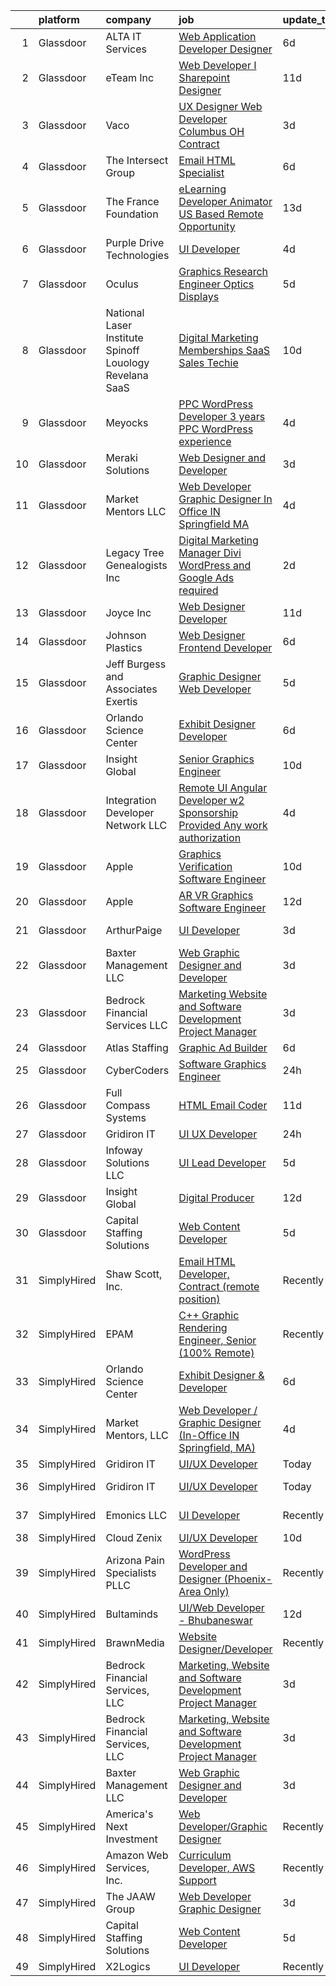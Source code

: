 

|    | platform    | company                                                     | job                                                                                                                                                                                                                                                                                                                                                                                                                                                                                                                                                                                                                                                                                                                                                                                                                                                                                                                                                                                                                                                                                                                                                                                                                                                                                                                                                                                                                                                                                | update_time   | location               |
|---:|:------------|:------------------------------------------------------------|:-----------------------------------------------------------------------------------------------------------------------------------------------------------------------------------------------------------------------------------------------------------------------------------------------------------------------------------------------------------------------------------------------------------------------------------------------------------------------------------------------------------------------------------------------------------------------------------------------------------------------------------------------------------------------------------------------------------------------------------------------------------------------------------------------------------------------------------------------------------------------------------------------------------------------------------------------------------------------------------------------------------------------------------------------------------------------------------------------------------------------------------------------------------------------------------------------------------------------------------------------------------------------------------------------------------------------------------------------------------------------------------------------------------------------------------------------------------------------------------|:--------------|:-----------------------|
|  1 | Glassdoor   | ALTA IT Services                                            | [Web Application Developer   Designer](https://www.glassdoor.com/partner/jobListing.htm?pos=120&ao=1110586&s=58&guid=00000182c984136a8b1a50d10322b9c3&src=GD_JOB_AD&t=SR&vt=w&cs=1_77d068e1&cb=1661238252771&jobListingId=1008074200137&cpc=7F6F94E2229B3AB5&jrtk=3-0-1gb4o84slkui2801-1gb4o84t6i17e800-6c28291b72e36d00--6NYlbfkN0AXtvPDqDev6liskt-h_3vAUEMM26GmMOlWYCAn-kvNiXTWhOpXUsJAjGAig0pzkvYTj5MpeYtT_Tmk-_-5cLLnfKUOLtxlawba1a0ORZ_EkEUPx3Uxx3WchkhaXG76t2wO3Zmy83JQTWS_qBNlzXZuhn5agtDBqi3R42fCLwZZH875b4JIeZ4Iwy1LVyPHh8GcgFajq8WOOmN77G9G_YfwELk9-sr8tjL4zZb6NuR_ICFjMMe1kcfQHrTWmlX8EVIz8IK11xhq0tP3X9OwXJqxZPyWCQn8vcTCrIldxKUtmFQudcmsrJhvRcYFqf1hme7J0CZTB_vmEVjxV9hZMCIcD2dcVPgpoiVxZ7uspvcB969PPFA0Ba3PkHZjNj6mgEPjfQhby27OcnWqQrZKAgq51v8jya9lzleX_qg4ssPjCLigMqapjqzaF2DyaQANon5-7Y9uL1pkQRGc5QHha9PSVDH-ij03uTK_U-VF035JPzCAiIwnB0qIZVoDdI5kQR0AzxsmC4yJoKsaKU5PI6qARsi2g41kaykD8HoIGay5P9v6X8rUqNc6v_wCqeXs1L0xLgzEc1kR256y_9wwErrx4hJNtS_enlCN8Wl-aMd7bWXVn3nHW1ZfBp1AtJDWpIU%3D)                                                                                                                                                                                                                                                                                                                                                                                                                                                                           | 6d            | Washington, DC         |
|  2 | Glassdoor   | eTeam Inc                                                   | [Web Developer I  Sharepoint Designer](https://www.glassdoor.com/partner/jobListing.htm?pos=122&ao=1110586&s=58&guid=00000182c984136a8b1a50d10322b9c3&src=GD_JOB_AD&t=SR&vt=w&ea=1&cs=1_2ef9c6ca&cb=1661238252771&jobListingId=1008066878548&cpc=2CAED5C921A5F994&jrtk=3-0-1gb4o84slkui2801-1gb4o84t6i17e800-850d932022c0bcc9--6NYlbfkN0Dtmpfj98iB4C0jJJOWen3Era3IQfJzNZ4PFwBIKpo80E20bU78zJ3qEgsYTK5DSPzuclvV91SisNWEKTRqgjREJl8qL5FgOUjzi02qgR1gqdgVoYCVdoiSQWs_6sV0PbQu6hjJGDTziVQRi1HM42vBckjptE7aIC_lp1RQcBvCaDRqAl_A3ENu8PewGKQpueXriNRJceVKK79_VbSv4u4Wt1TUmoS7EDCd4sAUepXqkJLG8JmZvH7AztSIVRjaJxxDY14zaEDJ6WVi3jO4FOaz3K3QMy2Nfgm-J-7QIhhnaxMxbZRmwP_L8USbsEUXen4lUD-yNk8gnVXok2J7aisqRiWRhjBLIF_3fK7pWrEfEW4sVtLn7hiar6e82rOXlQsLYn90V0sT8y26T7DgErqtovf8Nj4ojFKWt0q2t5Hx3MxmbeOboV7FfGOePHJB_RbMdUYcsNrS65YHz5iuRg5qQR94sJZjEtblxoSj-ASw0R9fZOa5DP0On_E8vDDuNJELOHlwLukN7lytX-RM5hhO)                                                                                                                                                                                                                                                                                                                                                                                                                                                                                                                                                                                    | 11d           | Hartford, CT           |
|  3 | Glassdoor   | Vaco                                                        | [UX Designer  Web Developer    Columbus  OH   Contract](https://www.glassdoor.com/partner/jobListing.htm?pos=125&ao=1110586&s=58&guid=00000182c984136a8b1a50d10322b9c3&src=GD_JOB_AD&t=SR&vt=w&ea=1&cs=1_db2db9db&cb=1661238252772&jobListingId=1008081445097&cpc=FA84DF7EA1EC2398&jrtk=3-0-1gb4o84slkui2801-1gb4o84t6i17e800-49a826265b10ae96--6NYlbfkN0D_sybMACCpf9B-677oK5j6rPldVB6BlrVvFjO_o-GJZbzuF-qh4PxErFUqfUsv_6u-7anCP2QzwgZ2b5Nxma_Cmyz3dwaQ5mAwI2p9kjSwVP2lokha-mPe8DNosJknwz-6_MCKUySezjGZobf7miY0KuzK872jTNLCHoWH1v03sbwoFj0Vvp289MRhEdvO7Ijwnxbfh4zxMa__y7AG9ofuLMskbLGDeaEmBoxvvtIzl65Itx6BtfTh9Ocd0fa4GOwI5DUb3rKm4J6MzOqYgvCgc5RkoF3dFhBGJU_z6qVACpkvlMYV5NtYGZe6w6ijferwAt1lIjnmpkt2tlgcL71K865O8RFqd6VfIQBflFDhz0BijlGAtvG6JOLy_rZz9fDZg6PcHg4mT6VCAQduRbM0r_DEUmGAsAt0CdrRRHhKilBy8ERZx5piRJV01JTezriHLPP73bNYxAcRqWsa_16Q-CO4ziUJJdcxUWBRyXfCFbaI7iOFW964yhaqN7vYDsCCv_WEpJ7F9dgA0wod9FiGvlGgi_aWmPIFY8-Dbg-sgbD21J6nr-b4)                                                                                                                                                                                                                                                                                                                                                                                                                                                                                                                                   | 3d            | Columbus, OH           |
|  4 | Glassdoor   | The Intersect Group                                         | [Email HTML Specialist](https://www.glassdoor.com/partner/jobListing.htm?pos=117&ao=1110586&s=58&guid=00000182c984136a8b1a50d10322b9c3&src=GD_JOB_AD&t=SR&vt=w&ea=1&cs=1_db9f5aab&cb=1661238252771&jobListingId=1008074370447&cpc=5EFBB0462F9C6B7A&jrtk=3-0-1gb4o84slkui2801-1gb4o84t6i17e800-22c56744a00dd6d9--6NYlbfkN0D3PcU9heefYh9TtgByvMoljOix8d9QGO4-sOduKDD9bT1jZI9CfBWrR-yhgruQBi7BODCzZdeBCVxltjTcoLfa9fjLk7NMFbxIrl9F5qP5psuaO9TR_rl8p70B1b0bwKQhJG9MZh2IuOyJto0tZsNoJrw3F83L99OynJJIDCLJuZYXtySHDGkwyagBHaLJOEPx3Kc21DJMBvMXH-GTEaF62aG_POzLvBDsrSCITwUO-zbBugcfqndnuIyQs3yV5JbHoOBiSCOUWqA3FsEuPVDeW50jqt-qc9T0-uGVIa2pc6JWtofwcn_vS0LMk0LZx1eQppojHLkCdnvfdhvWU8I_Pd7pzBcAf30cLG6cNIWG9jvyf5Ixp2dcF0La6WGXsWpCKaoqRG9tuau6tQ8QOpCzBIKwguD9BtYE2P_mjk9pb9CRRTTJ5v1lmqGu8na4Dlon0JRuRJ9lkh0LYxt69qr8ZTWhUp9ullzjDmupMIV8XQWK3yStQKgTsUjtSGREQiHh-H5R3f5-Lw%3D%3D)                                                                                                                                                                                                                                                                                                                                                                                                                                                                                                                                                                                                       | 6d            | Plano, TX              |
|  5 | Glassdoor   | The France Foundation                                       | [eLearning Developer  Animator  US Based Remote Opportunity ](https://www.glassdoor.com/partner/jobListing.htm?pos=124&ao=1110586&s=58&guid=00000182c984136a8b1a50d10322b9c3&src=GD_JOB_AD&t=SR&vt=w&cs=1_12c29dc8&cb=1661238252771&jobListingId=1008062645457&cpc=0FE1F5EA2BC84A01&jrtk=3-0-1gb4o84slkui2801-1gb4o84t6i17e800-5887e3616b4b6862--6NYlbfkN0D0ff9e8Lfwlpl5zGbQmpn59AL71QmFd7VKOAnfyjZzp5sdngV8WPgYe0dov1m7Y2n8pOoBRAJrOcRnWPtQR_ti1DqJN4xyBYi2DAKHCVDSBjDiLX9dpw3WLZc4Sr9yBo5NEXK2bRwoc_PngN01uTLSSRxKGqUFNRPS0ikkcOqElyhpfXFxCcmm4TEcspSkpuzwF8al0Fy-_jv1zMkSGoPTBRur8pKbAYmEx9YTDaGHluDL7Jzqm8oDelL3tSx1lcQj-QEbHEMfqh3bkvPOG0HhU0BxHfG2bqBDtWQxEScLgzot6le868L9k-0e3sJ0EcwPO_b5s66oeQclIjGJWhfpIRbR6-y9L0LgSKQPUcgTEVj_xk3AInt6tcE0fmmLMS0FGbt9wnSfzd5zgw5NIRSU1KuirBHw8UV6yXZhpoL201RlZrHMADUm_hA-H3FXV1sGLbpmRbIpKmY7AVaKodhdFjgW3CBSHco%3D)                                                                                                                                                                                                                                                                                                                                                                                                                                                                                                                                                                                                                    | 13d           | Old Lyme, CT           |
|  6 | Glassdoor   | Purple Drive Technologies                                   | [UI Developer](https://www.glassdoor.com/partner/jobListing.htm?pos=128&ao=1136043&s=58&guid=00000182c984136a8b1a50d10322b9c3&src=GD_JOB_AD&t=SR&vt=w&ea=1&cs=1_70ca78c3&cb=1661238252772&jobListingId=1008078525467&jrtk=3-0-1gb4o84slkui2801-1gb4o84t6i17e800-32b0d37c21cbbe82-)                                                                                                                                                                                                                                                                                                                                                                                                                                                                                                                                                                                                                                                                                                                                                                                                                                                                                                                                                                                                                                                                                                                                                                                                 | 4d            | Texas City, TX         |
|  7 | Glassdoor   | Oculus                                                      | [Graphics Research Engineer   Optics   Displays](https://www.glassdoor.com/partner/jobListing.htm?pos=115&ao=1110586&s=58&guid=00000182c984136a8b1a50d10322b9c3&src=GD_JOB_AD&t=SR&vt=w&cs=1_905ed0d1&cb=1661238252770&jobListingId=1008077457927&cpc=44CD5376B8534B8F&jrtk=3-0-1gb4o84slkui2801-1gb4o84t6i17e800-ef44fb719727a8bc--6NYlbfkN0DYl4UJW4r1Vl7FEn6T9F-rD9lpC-0oMJVSiWjK_MGUd8e8cHXcpv6KPyjLHZEfqkXGgj9g3yMP8WBskLw8Z33akGOFyRhnVvFUcab6l4hdzH_rbNwh_JgEQd7Civ74f2U5AHnFCbn-WchGtEeP2VCWodfz_h3UWLVa38femHmi7XXVvL8zU76LUIBe236O9d6Q61IIbkKHA2jK7zbUB6M3iZCBM4cEf7U5Oq0sPspCH8NwFaRMmj2UA71pzigcw1LH0R_5oESWFMktqjcKP9mFMkmTPy74QOWAh5X5ZZKJAHZpXgboLmjyNz0ZmItTBaD1upas7b3NJFymZZJKVpCHoKq4EItjiXBSWHM74Us1KhFpoS-twGdLs3VC_PVLyY_nZL6g_zmX2YCk7EHCugFfUGPXVhL53QJ_GTGnYg9GmFaeOxCpvvkZnJv0w3Pu3NFacwUBG6cxyJZ2XHOIkkWFsSL-aI_xdLqXsXzibPUiMhZhrEiwjw-gQirnv5MVoPmYNB_qNtpEp-DM2tkyvP13eTB64qzHe5V78bg_pyMo0QTsrONVmvvBEO30anwda9TZAGCCOSgVaCCeg6oXTkxUP1rLsR172a5IohSLS1kwN0EXhsJRoyZbBRYput8k5LfYPHf4seoq7K9amv6Zu8zPP2IIGdDNp2w5Ck6OV3AkDYGqRt9jtavePzUd72bzr20hljs-9JeQ4UgWLNAfgTOCfseOouISiHaVImAWcv04Wq5IrCaxatZRyylVtr14biH9pjfFGAJuoSwp0Y5YesTbOkVdYhXEDWJDaioXJaku4xO5ADU8xz73-8qZ0q0GQtnsrYfXg8At0F9SLbcMxXxfaFmpWuGH0ZKHePBYRIU8s_BIfvP1nydU4CobYTAo70tQQoYSSA8KfKhHzjR0vsy0AO-XcZ47ss-HrZbQX0RcJUi7EL1YXWEaqa5REoYLjGZyXMjBhMV06d5L6XnWgeF5-Hkkm6kiJrz0Zl4zqzWVELEt1KAzSaNR-7ZEROIg_PgT8MSM8cQmrEqYw1R0dZhPnDouFtQehwR0Hqr40NnzUTRWJaW_A73HZ10At5l-6rQ%3D) | 5d            | Burlingame, CA         |
|  8 | Glassdoor   | National Laser Institute Spinoff   Louology   Revelana SaaS | [Digital Marketing  Memberships   SaaS Sales Techie](https://www.glassdoor.com/partner/jobListing.htm?pos=102&ao=1110586&s=58&guid=00000182c984136a8b1a50d10322b9c3&src=GD_JOB_AD&t=SR&vt=w&ea=1&cs=1_34b48245&cb=1661238252768&jobListingId=1008068911018&cpc=F8C81BAEBBCECB62&jrtk=3-0-1gb4o84slkui2801-1gb4o84t6i17e800-ce89aa23009b1c36--6NYlbfkN0BxkLIcfe0oqaYINownie861a0BJtkzmJW-WyGv8J0JYNFW8oQHz1wbvj_f-6pZXKFs39C5HYDJAun2xiK8kT14n2FBdJ2_IV5P7fLAVoIpAPoU7I-jaGAdCUI_DNCk7fRWhvHWG5Rr1ymXTyzBAMRa3T80TC7-yeYBvTn7Hm3WLXCBuMW6Li9aNXTNYESyh3WcojXcMw1yK8X9c6R6M54yjMRLEd3YywLNScc5T-UCJ72M6gDMgHulucDxVwF2-V-6S7YVwAaS1lSWm-4W-zOvv-CtiEhQJI58OQIuDK55HzBBv2qqvvdEVau40GGUDAoQFWzyzQSHK1B77HvpKrCxJLNJp02pnkC0UGEenxM34ViDSwKo9EMScNUJwXAoD6Wkxsm7GEv9femxjdkwYYFCR6FHvCMXbonzyYSkJlFOlJ_RtWxUjVkHfYft_aDBOEch_WY6ye27xmx3cqPmm8hDied1yivHetf7StqWKvMv6DoZFPQ6JuoaXz_BlLeClhlB_eTPz8WMNiIU5sfppkbk7gOWlOdEHUuCi4p4ByI1WEq2A63paPK-)                                                                                                                                                                                                                                                                                                                                                                                                                                                                                                                                      | 10d           | Scottsdale, AZ         |
|  9 | Glassdoor   | Meyocks                                                     | [PPC WordPress Developer   3  years PPC   WordPress experience](https://www.glassdoor.com/partner/jobListing.htm?pos=103&ao=1110586&s=58&guid=00000182c984136a8b1a50d10322b9c3&src=GD_JOB_AD&t=SR&vt=w&ea=1&cs=1_c80653da&cb=1661238252769&jobListingId=1008079757167&cpc=0215C0D262B7DA96&jrtk=3-0-1gb4o84slkui2801-1gb4o84t6i17e800-d55211a0a42f0edf--6NYlbfkN0DukAwDndutArnS8OT3znlJ-TW2KpK_7rZjO0LfXc6UVE5AelGnR9zi1FaVyKVSX7fW8iH7ZjBYylKtq2aRV0H4uUyYnvuAr2WaxvQ_YIsNaGQZ_Sc5PvQb_k3If6tOc1qL-6qorCWnoenGz4MDUdi0A6Zz92HRj2fzY8hoDQuSL8Y4aSyXX_DsP61_5rEK6r1Pe7nuQInFd29dMOqWfMcIE4OrOwHHebDo63WYT7eAPDwt3SS83vscgjJiaqiNHzFtMzQl8cYYofcxmw7leRWy1elQkPWDpSsHLvqJvcWckxDr1dyf0--EJ0mmR8imxfjOEbh2Px3kP9K8Rl91cMANSsbXLW7Efh18fhU2nBctZg778UynGF0nLhdtd3lZQPgtmmNFE5cYmZ639GFLLNqph_wrltJ4UvZroGnKNI4hDtPi0MMbRJVtDg9z09VLWc2xk2xAv6xys_SG2icwoHnvZQwcqEFcVt1Pa-fFpZRmMCLB3DR_2SQ8m7iqI_ZbYFnyHTsBfhCaTUj-zY7fymX3zI6wh9RUUbdJ_1W2lgp_xP2Hs9CAY4xm)                                                                                                                                                                                                                                                                                                                                                                                                                                                                                                                           | 4d            | West Des Moines, IA    |
| 10 | Glassdoor   | Meraki Solutions                                            | [Web Designer and Developer](https://www.glassdoor.com/partner/jobListing.htm?pos=112&ao=1110586&s=58&guid=00000182c984136a8b1a50d10322b9c3&src=GD_JOB_AD&t=SR&vt=w&ea=1&cs=1_fd61e21a&cb=1661238252770&jobListingId=1008081345836&cpc=F41FEAB56D215062&jrtk=3-0-1gb4o84slkui2801-1gb4o84t6i17e800-20fcbee1eb88c48d--6NYlbfkN0BWi3eEu-Q0UpxkIUpdrJzmOxHi_XGcoZO2CjQXftiTGI9fTokWfZjTPkpzgBplrcMHEj60FUOAAjJF_SEv7CdTX2l153xa5mQfM55bnHf2pCufnXbA_nbXhgULVW4M0NFEb8U0XItsl9xVUnBCmHEpoi_IUS2Qom6lIOV5pTXvIXF_NF9MsHTArhePxnKDA4qwflJEVcD2I_Q-0D9jqKWHEixi6V1r41OJa7rCUd-4XBUvMJgoeWd9GGpLrOaKe-UygPiTd-uhJ8A7fMWt_M2G4LM_SLhS09M9Nj0TZpaDHk4gf0OipqjbTdDCT0RCu_rF_WONbeiOXmXKWA7Z9RvrN5RB5CCFdZFqdrebe1bv4E0y280m0T2xh6EmCbWndVU6f07Zc7CgUaZ37enTiG9_DVSSKRpuMKx9dx-J0tyAr9TeH5UuK-471Kf1d8uR4sbeiTMEU-UAfHUjU0GgN3j4rIJxPefa7c8t8nyG82kSpF6Y7umWshKd6hjszNGLOEPZqAHY6VRnvzXGnRVgPJnYlc_xBH3e310%3D)                                                                                                                                                                                                                                                                                                                                                                                                                                                                                                                                                                                | 3d            | Remote                 |
| 11 | Glassdoor   | Market Mentors  LLC                                         | [Web Developer   Graphic Designer  In Office IN Springfield  MA ](https://www.glassdoor.com/partner/jobListing.htm?pos=101&ao=1110586&s=58&guid=00000182c984136a8b1a50d10322b9c3&src=GD_JOB_AD&t=SR&vt=w&ea=1&cs=1_5f3b6f9d&cb=1661238252768&jobListingId=1008078799450&cpc=3CF1491716C740F4&jrtk=3-0-1gb4o84slkui2801-1gb4o84t6i17e800-d4ecf45bb5ddde8b--6NYlbfkN0DrgQq5ECBajiuqohNCSf6c7_2Cek-sBUhiO2bmmkiCIRqTyLZK6QXQ1uHwMmUKjUK87ZodXnzLkf5KCDfpFPcEmSRrKfee4TvOCzUsJ8ckRBxfhXQJvr6PIo_dx3c-Mk_13mSeFCYye08Ysi8NpIPKzGkraKw-aSeaGJZFnwKPqxQBbBm4aMTNLPLIVc_-X07h61xtozXBE4XwegnazU1KetOU-cNBZ3kCfnSo6TR8ilxVerzgQd5g19SIVmqHAnfbaHgLdMP0hbnfLg6uj8ipaXUdo4vZJ44k5GsAVD92YjgguODn13AQR--YMO3dQmyymXpeWFjswR8kHKgD1vBn6NXGolm6IfJr0yUnEwnWwe6wzsdPsMUxFUDZl1lljR97CDHQZk3X05xkwvjxvLKU3M4LVAwygv207ei_mZQIYFfwIyLQxLJwfe81NfgFOZtsfC4HTSOFK7XKe0rYssebH3i0FxiifANTOb3fnhnUF05_ulZxHCo62-IDPwaKsQyKbfNFrGLxj6Y_y7k2SAJVZoIBlPUBJFpwglNGGHCPCxV_S31bJqSz)                                                                                                                                                                                                                                                                                                                                                                                                                                                                                                                         | 4d            | Hartford, CT           |
| 12 | Glassdoor   | Legacy Tree Genealogists  Inc                               | [Digital Marketing Manager   Divi WordPress and Google Ads required](https://www.glassdoor.com/partner/jobListing.htm?pos=110&ao=1110586&s=58&guid=00000182c984136a8b1a50d10322b9c3&src=GD_JOB_AD&t=SR&vt=w&ea=1&cs=1_128e737b&cb=1661238252769&jobListingId=1008082719218&cpc=A938E184CF850189&jrtk=3-0-1gb4o84slkui2801-1gb4o84t6i17e800-e5b08208f3bdc03d--6NYlbfkN0AM1RiQCpHjnQzdZ2iBoNcr3A2AalWWjG2KYp7WA6sUulY20wV5in1a0nH2PR_Xr9H8480qXl1JS7h8loRWx2z0parlMyYGOiuuLqwowcVgISUhjGNWnSBVDcLdlqb-jg3o14D947Gz5QsKA-X4o4HUh2tavU8MCptlSoP1IapjVjcvr15X_0hfhuedLX9f2Rhu4uAgufOCoc9J-0cxBzgEhz7nD-1CeSGexVO0Qc44RqNVrvJK1tVh9PcARHtGew7Qc-0-kLC-BNgZIl7EtiDnPn2b6pKyyVx4lAresPb8nInMFPnlB4MfZOqTJkXaxxFm0W0ZG9OdRCn1k6xtngRRoqhtq4IpBz_Lz9PJss6b_9qkouNMNqEZq4jtqqSZfrMRW6ibCIws64xm7lRt8GLSaSlgLyLcdA3lFTotdCgCpB0x4DA25LI0pd74amaq8aHF1I3m72Pa-FDXUmGntlW85wdE3pPuPBnG2KYwxDomRoeS0FKGAWgVzY3X4WBmCBZr5czFGYWOb3s2XCFdDGF3pCOJVeWoTgVpNYMm4rkmkCadPQwaTa4ALnoUxG4JKDQ%3D)                                                                                                                                                                                                                                                                                                                                                                                                                                                                                                        | 2d            | Salt Lake City, UT     |
| 13 | Glassdoor   | Joyce  Inc                                                  | [Web Designer Developer](https://www.glassdoor.com/partner/jobListing.htm?pos=107&ao=1110586&s=58&guid=00000182c984136a8b1a50d10322b9c3&src=GD_JOB_AD&t=SR&vt=w&ea=1&cs=1_03adff88&cb=1661238252769&jobListingId=1008067001313&cpc=07D58528F3898F33&jrtk=3-0-1gb4o84slkui2801-1gb4o84t6i17e800-0808452861b2c58f--6NYlbfkN0Bd-kcuCQtFSZaFOpNra10QcN4twG3O5kNaxw30qdscHvBfYwwSa5GmMdPyP8QE6nGOfWwoY_1AmoA8VgAJ6Er8qBxw7QX8yd33JOFdofVfwyOzL81LDE4BaQkTu1pS48yJ3cdwzEyXCcKmOw1qy6_GaqQYCuYHoOC5xSTBzAlRrHI8ZX8tiAZsUoLnJV15DirusAbsEFxWW39yOLjrdP2GiqueAdWMsAvDX7vaZRQEsNOYB5mEj78ds9OkG5Q330hdjuPJXdUjJU1S-MuzdnCFhhU203aIDauh3hz_qXF_yBlurWU_CijGCLaGHoWQ3MdH76SdUT5DQiu3mWbisqlh5zFYsPRvOPHRXUS4gae_KM4j7a8mPg4Bq_gqQKoFoZQY2XCubKhFfAJuOQl-ItUqZEiYZuod56v5IEnSgq4-ULDtkkou411e-EWo979aSK3SOLrSw9LuYAJ9KyQVrx6J49QspQvYjB2vYkfNAvSyz-jT5dvrF0gnkqzBEpQ1n34%3D)                                                                                                                                                                                                                                                                                                                                                                                                                                                                                                                                                                                                                    | 11d           | Pittsburgh, PA         |
| 14 | Glassdoor   | Johnson Plastics                                            | [Web Designer   Frontend Developer](https://www.glassdoor.com/partner/jobListing.htm?pos=113&ao=1110586&s=58&guid=00000182c984136a8b1a50d10322b9c3&src=GD_JOB_AD&t=SR&vt=w&ea=1&cs=1_8291a66a&cb=1661238252770&jobListingId=1008074111327&cpc=4B86475FAF393599&jrtk=3-0-1gb4o84slkui2801-1gb4o84t6i17e800-27e8506908806d6b--6NYlbfkN0BxpP53ILL8GulLJ_NWfVzecCnjI9RptcsvEJd8wgfIdOZfT6IohmguaMkXKhHYgQaQpX5cWvUkKIlwYkiTiK07c3OcbbK9DxcDeLbDIPECFg8lRhSaC_DYecPgnMCv9tl5vzpPJt6OyU7fX6aaZi6nEZiRoAGdDj9F0_jtrisP0C6iLlQSGi-Ecat6HK4Xy3fi1yc-UfYRLFEpLZCK_kkNxHZGjXwGwWBSBUGDclpZrwShRf4XTO0-w7fmXHhLMpX9yJuq2vtY3eLxmQ8C1ISC-GIrAThXIzLZMzVPfaMu0LdhA5mF8f0xbDaJ-wFX335HdWl4YQJWU9Uccayp8LSuja_ga_WgFNM2E09Dm4TOcSVeWtECpd16_xQPm89Pc-PE-PD1eoHtSpPryWHebPl8-qwBec0QFG-_VGvX-Hhxw1o12VsSePk6RUU6Ebji4fywMEdQT-O77LcnotvFm56cMuFu0z6AgW3eknX-NiKRrRuh3iMaHnbXgs10rEtIuCY%3D)                                                                                                                                                                                                                                                                                                                                                                                                                                                                                                                                                                                                         | 6d            | Findlay, OH            |
| 15 | Glassdoor   | Jeff Burgess and Associates Exertis                         | [Graphic Designer   Web Developer](https://www.glassdoor.com/partner/jobListing.htm?pos=106&ao=1110586&s=58&guid=00000182c984136a8b1a50d10322b9c3&src=GD_JOB_AD&t=SR&vt=w&ea=1&cs=1_575ff7d5&cb=1661238252769&jobListingId=1008076372450&cpc=FDA93C03AE7AED37&jrtk=3-0-1gb4o84slkui2801-1gb4o84t6i17e800-a87381051c7c70d8--6NYlbfkN0BBGG9LMNqL16EzDx9S3nKk4b6IwprgSJginr0DZD_oW5yEAmn-tqn__dirEdhobilUXGynBkX8oC05O4qGCNbFpzJlkWEmzWOj6hDMGr8hgeZZtwdzUglKGrgSBvKyoEWlhFZg9sdHmlu0-YUGSwGzMxLwzPQvGfaKm9_uYY2dOVJBHGmnbJkXogK6MyeLNyQMjUlRko62Adrzzj8E-2RuBxNlqM9lNmaUSSyKuxFXfHwbiV-Bcs96k41sKVhSi3mQRnekHcAmpaPfW86rm4b-cJV3jQ5VplhUzqCxMTns1ZMiHqpZ50qiZYrGKlWEP67fsuL-Wpyrcq55xlbeBTy7hoFckXhZ_aJndBgR5b4TwbWpXlsd5hqA7wm1LjGEvQYFu2c_v2n14DC8DAU7ipT-CQcYHJm63r3y4Q21P8L8XduAk2xwBHnxBNgINlFrjoPgK1aKbpmH4JNWYeRipeF_AYbyh-ulHjVFH-xGEoFtdtUTUAThT-uG23sqL7xB4mzksSzhJmPL5g%3D%3D)                                                                                                                                                                                                                                                                                                                                                                                                                                                                                                                                                                                            | 5d            | San Rafael, CA         |
| 16 | Glassdoor   | Orlando Science Center                                      | [Exhibit Designer   Developer](https://www.glassdoor.com/partner/jobListing.htm?pos=104&ao=1110586&s=58&guid=00000182c984136a8b1a50d10322b9c3&src=GD_JOB_AD&t=SR&vt=w&ea=1&cs=1_ed469d18&cb=1661238252769&jobListingId=1008073917846&cpc=151E51E148764572&jrtk=3-0-1gb4o84slkui2801-1gb4o84t6i17e800-19530d0494599900--6NYlbfkN0Dlo60a_d6b-ZbHMAl1R6dg8b70dlJGCHmV1YUp37ql6Hlxf0AnVUQRHMpH0SGJAODkvMvtI4dD_VJ0FBAIEo24wrR-cBIVwY62V4nP7xc-cspw_Gy2QAJq22aWSQK0-k-P8GtrQKWis7qdeFrSuAc2CL0nTVehODDXxeTLKoX6ib_LUZVjOw0QBorjH4VwKi2b7GPKSArXknZKuq6Rj_qoRgf2Y1IE1VcFZm3j7kbNTntPnzl1KUQ7nVfB2Q9oa6fmZ2YplUmFNzG4gFavIm9fQg7e6WKE-v7MlEfxwfJRFWgE8jm5v3J2IBAIiRt3hVazB_0iDWdHSl7vPmSS_OTEgT0FdnFSmgxbXbyh3_6GQb6cPUEXtY4o6ycErj3E9WfCo0idR_WvX1uFZ7smUlmY9qWVHb0EkYo7UMrByjL9_nHrBGA2TPaq_9-6FPHpEMwHWvZp9zijjW9c2n7-aQutzVS_8rT5lzFgoLG3LCMirLqxGaPv7eaETTAYKxD0-Uksae2WZ7nLyQ%3D%3D)                                                                                                                                                                                                                                                                                                                                                                                                                                                                                                                                                                                                | 6d            | Orlando, FL            |
| 17 | Glassdoor   | Insight Global                                              | [Senior Graphics Engineer](https://www.glassdoor.com/partner/jobListing.htm?pos=126&ao=1110586&s=58&guid=00000182c984136a8b1a50d10322b9c3&src=GD_JOB_AD&t=SR&vt=w&ea=1&cs=1_906334e8&cb=1661238252772&jobListingId=1008068592730&cpc=334ABAF5D42DC775&jrtk=3-0-1gb4o84slkui2801-1gb4o84t6i17e800-d046369ecbcaf88c--6NYlbfkN0BKkHZu3wF05EeDimN_p6sYpKCMArvwa95YdH7UpkaBCiPadoOw6FI3BqXIfyyn5OEhMOaseVEEgDR_ESOdv_Q0SKNm6lseK5OpWfNbaUk_Ks_Y-5pP1vRhGB_k6-qJRW0nMIFWDEGHazko5XFGQjJ-gbskjrLBFHRoPJ2AjAseNTuSZMk7OtfvSdKyYJIhImBeUaWL1XzspV3FHNDaYZ_OFtmpGSJWFAk6OXo2qZ59Tv_8EiCkI7YI1PJiw7nZsjQB2kMfy9HUlvkfayK1mpLgq-2875bSM_NM_BbPycB9Ow-kCh0eXMnPta64GqUOUOltC2bUhOD6WtJHZ5IYA3aOOGvoAGVXOiWF2hzxLKaWXy76XoUcHlnKQ_BPzAgfGvZrSUfYvDvDmTCR-HGiK08cJplmaYI_zLnCuDYSd8LO_MZ3P83_TwyOfg_Mf28VVd-aXyECq2iFt3zwvubkkIBX10W68XHagQ1qmxBI3ybo4aRedilc9tf484Yx_Xw2w5vjjWpHazLdfA%3D%3D)                                                                                                                                                                                                                                                                                                                                                                                                                                                                                                                                                                                                    | 10d           | Remote                 |
| 18 | Glassdoor   | Integration Developer Network LLC                           | [Remote UI Angular Developer  w2 Sponsorship Provided Any work authorization](https://www.glassdoor.com/partner/jobListing.htm?pos=129&ao=1136043&s=58&guid=00000182c984136a8b1a50d10322b9c3&src=GD_JOB_AD&t=SR&vt=w&ea=1&cs=1_8bdce432&cb=1661238252772&jobListingId=1008078310563&jrtk=3-0-1gb4o84slkui2801-1gb4o84t6i17e800-7f0ebcad889f8190-)                                                                                                                                                                                                                                                                                                                                                                                                                                                                                                                                                                                                                                                                                                                                                                                                                                                                                                                                                                                                                                                                                                                                  | 4d            | Remote                 |
| 19 | Glassdoor   | Apple                                                       | [Graphics Verification Software Engineer](https://www.glassdoor.com/partner/jobListing.htm?pos=119&ao=1110586&s=58&guid=00000182c984136a8b1a50d10322b9c3&src=GD_JOB_AD&t=SR&vt=w&cs=1_0ad5c02f&cb=1661238252771&jobListingId=1008068026018&cpc=FD1C1DA32C38CFA7&jrtk=3-0-1gb4o84slkui2801-1gb4o84t6i17e800-0cde9808c90a4373--6NYlbfkN0BvKrLyj5gPmtZO9T8euul8TCxuuKNOtzRJOomxnwSEodTz2Bc-sPZlSXfvz6ygy0vQB9CRkjZfnHEa-WkjlKkyKWJ4J0cQmxnxxtT6IVAmzPq0nUJcnI61Hq3dM1lB7Ukn1DhpUK9zdp7O0WoFzKhyfJlVLFGSbYBQxBDgjis4MvhIKPDQXI4Imj7uF7Z2iHAlWEK3XNeHFnWNbVIoEPbwa86gZNpqNUSOjxo75COhCLzUimnjhqZwDJov97fecqX82PEw_MYDHsEK3RP7KmAzCuESLtlmzjyXoJwgI-Q5u6oOQKQjzEc8J5N_JhWCFu2S5JjDsIOYmD75Lc_cycSIVn9Ov4DerNUvLEz3LXcTlkqxxmqzFlVYHn8BLz8j5CmWbLRCvpwptei87y-2lx7HqtLStjKcb8OCf-rJIx1w7AM9EV_NzgGDvyGkRm1y-XmEMtNa1Bl_Ie6KVWiHdsjWkE9S6prp6v_qx_AEvtFonoNbyH8E1nGHjiqVDcwKSlzTQarUIivfL8IsEP0UrZS9aRJg6EWiFJ3IK4YualkOmZDEYpezBPmPHqFwMP5J0vcYVu6ynhfjh4ZUVfFjFTgUJvEMwRHKA8UZXz5wOC0qY1mP79AYoTGUHwrIt0pYgE5P89ItANSi6YzYftAG-zW_AfgD3_qSOK4Cqwo7pQrsLeQqEW7SA9tRAnjb5WWgiHKxMn0nmNJiOn1-ee_KMmZxWNLT3FQtHsRfZ-WoULCyBmAQanWtK8XrdSIYvk8hoAPTUziinQvA4NkC1JER0R32Jbu92YHHSDTA8mjBSTIJB97h1b3We3-Du9vy2AtI1NqIk68RyGmOqcHx2yBVAfU2F5PBz5oTIbEZTYXQ7jm_fWP_iEzaPXaCD0AS387DYgkUtAhf9uZKVhCNTjQ_JusSDKXaTdYbHCWREzkIPagQ-XOsSNycRNbRbQldzMhLOPoQqd-QwlMgbHpgzhNXGlUHtks1Qyn8YMX5FNnx_nH2Yw%3D%3D)                                                                                          | 10d           | Austin, TX             |
| 20 | Glassdoor   | Apple                                                       | [AR VR Graphics Software Engineer](https://www.glassdoor.com/partner/jobListing.htm?pos=114&ao=1110586&s=58&guid=00000182c984136a8b1a50d10322b9c3&src=GD_JOB_AD&t=SR&vt=w&cs=1_59a77ab1&cb=1661238252770&jobListingId=1008066168739&cpc=AC285F3A3ECA6BB0&jrtk=3-0-1gb4o84slkui2801-1gb4o84t6i17e800-a0aedb278d95b3b3--6NYlbfkN0BvKrLyj5gPmtZO9T8euul8TCxuuKNOtzRJOomxnwSEodTz2Bc-sPZlbtkML8D-m4qkK9LgBnBj3KBdVsytPF6dQxEjHcRvPDVb4xrtQrqdetIdW4WXYCsJ9yjtIRHUkZ2qiqA0vmieN7-zC5tD55zewaQOIWpwHG25l9uO8Um0TPX1K8he0SYUIRb3koFQYnnLMvz2cnqe8HVQJBq5TswOrfV-bE08oDjbwXuIijMwyeXCvXL1GSHhuaG9joig1f5S4EM-ESFuRi9DYzxxc9_DWpGNzWUAUNeGUkRdDickv6B4rHL4BR0QRI7SYlRQh3nr49b6N2_PTiN2Qt-c8z-htjFoqH3rZbLwZhNz3KK_td0F9ir4N8ChLxF39s52guYJbbXrSWcSmKQ5uhslsafwxTgSSRh6qGrlKo9lIwR0B9iOeO5yq6S_LW8mzEPunkpdPRx-ScjV7EkIElW9A6ExzDXjdMlZ3TJ83R3Zf7iqt5z4pHJdHg3AGHQ3UfpOu19s4mqEuNXhoRqqgiAPFICdGpztCAJxLkxViJWcvWBNyKCrLDnC38kIEGfXM9UGOZ73_kvGY4B-lc_nsc1zv2jXQkdpFzlBVPae7rrtBwrNWSCuhrb9maOWoebzHIWc7UZxb1D9TzN38_YG2O8TBdAQLHVukfidDDhfVXsal2rhiTKGqvdOCnuNjFhnPdwk-4df03yHoozpcxnlPvDncOtap72UD8QTQNlzxtcX1dLoCi4tl1DhEt4Squypa5EjiARHv21uS5eZhJSza6v2HvKiA-gS9rujHcqWLIEdAqR4CvJKcjt6akkYAOmUCT2SJ6tWhb11ZFcJSAn56CIcKcA_j7u3AKaX03pqHcM_JY-h_xMXFYScZ5aYO8JhFcBOTope2HtZ76mEbGS6VNtMSiBYH6svLBxieSXF-LIbVasNuqKaOdqcu9N4BD2bUg2RbK9JB-QOsBMjFkH8fzQc8RJI)                                                                                                                             | 12d           | Boulder, CO            |
| 21 | Glassdoor   | ArthurPaige                                                 | [UI Developer](https://www.glassdoor.com/partner/jobListing.htm?pos=130&ao=1136043&s=58&guid=00000182c984136a8b1a50d10322b9c3&src=GD_JOB_AD&t=SR&vt=w&cs=1_706c64e0&cb=1661238252772&jobListingId=1008081714942&jrtk=3-0-1gb4o84slkui2801-1gb4o84t6i17e800-4ff1658bb05215b4-)                                                                                                                                                                                                                                                                                                                                                                                                                                                                                                                                                                                                                                                                                                                                                                                                                                                                                                                                                                                                                                                                                                                                                                                                      | 3d            | Fort Meade, MD         |
| 22 | Glassdoor   | Baxter Management LLC                                       | [Web Graphic Designer and Developer](https://www.glassdoor.com/partner/jobListing.htm?pos=105&ao=1110586&s=58&guid=00000182c984136a8b1a50d10322b9c3&src=GD_JOB_AD&t=SR&vt=w&ea=1&cs=1_5b8d644a&cb=1661238252769&jobListingId=1008081304458&cpc=5E31031E1AFF45A7&jrtk=3-0-1gb4o84slkui2801-1gb4o84t6i17e800-d87ffb8facdcd3fb--6NYlbfkN0AEPUwOezrB67J58irlIC6kh9bOcG3IwVTpbUphOygsMmO9dJGqAwHHCfV7eXQGkUUA4W0R5T2sPgR8i9BgOe847B1fReFN7whdxr7dxhrF1kFs-kdfJ3uG-CxxxoVtRiFyLm-ajvsvxBs_JycBHFHGM3VLXX8dmFPFGgEw8Nvn_5ftwoavHYjKA1VUeNGIcUiLnYBtpC3YH3JFFBj4PhPPMLX78ZVTEsk-4F3G76rbwtWf8p_6hzCO_45kdBi_Dayxms01NB_fdYqSQQsLCnTH1BroOCZYcv-zHvADm58aC5XpuvvKBIdgRkFzi2M_xXHr8AUTVNYo9PJcmTnRx5YpkaeKMH3kr9zqbxl1W0PUaxvkYeu1wW47CRmu6CySV1uY1QeICTe5LZu_rSJvdK9sYr5i9GYJxFS93_e3GTqeiDzPE-2BZaLKMZ0ZeuRVXIlyobiRRnDDrzM2DJPu44Gg1Y3VfoYLh2_RRgyDpApFaBRZxIKdqKXU-T9qroXdwm0%3D)                                                                                                                                                                                                                                                                                                                                                                                                                                                                                                                                                                                                        | 3d            | Columbia, TN           |
| 23 | Glassdoor   | Bedrock Financial Services  LLC                             | [Marketing  Website and Software Development Project Manager](https://www.glassdoor.com/partner/jobListing.htm?pos=111&ao=1110586&s=58&guid=00000182c984136a8b1a50d10322b9c3&src=GD_JOB_AD&t=SR&vt=w&ea=1&cs=1_06bb4d4d&cb=1661238252770&jobListingId=1008081450936&cpc=9BAD89CD83072753&jrtk=3-0-1gb4o84slkui2801-1gb4o84t6i17e800-147b38ae2316a565--6NYlbfkN0DQhhFPqU4rUq9Wpc5KKnqLbXEAJaeUQTnyyuJ9IUK7qOJOhNxY2YnZJmMjLXoqpwosSIDLK3B6Y0AHJATXXppdox7FwG1LzOFbL1h0ar3ZOygTV0Dxq8T7h35HjWNo2xOi9x8h3hkZIctW-gSFuP8I9limrsPe7y_ZMzTbZ991tlPbl7fnTqgZKEzALXD_2rKlHjLJhes-wMa71sfokfVVRS1YeEq8BR9fMtN4BuN71aSaeX0PSp64QseQMK8SsGaAI2ot2mtfwcFAaPjjilQ5Ey3NAN3ArsOx64rem1wHD_A_9F1yJnOJqjHybd-ZPDVRvSFEUc2zWDWwlhbng9F6EhqM1dthHgBWiKnwQorQ8A6F471TyXHoROyxs_e1-xvUZ9vHUtih7PwIt0yhdHfGT6ZcdJUCey92dBc2sJPJPfL4PIdXX6tUcazyeQPT4BaNPC8H4CVuCA3jYRwQ_cfl8He8eac2mwTiQij53ZIzAJ1sqii1aNLWx_ZXY2NwjT-W97ZWU4IwxQ%3D%3D)                                                                                                                                                                                                                                                                                                                                                                                                                                                                                                                                                                 | 3d            | Scottsdale, AZ         |
| 24 | Glassdoor   | Atlas Staffing                                              | [Graphic Ad Builder](https://www.glassdoor.com/partner/jobListing.htm?pos=108&ao=1110586&s=58&guid=00000182c984136a8b1a50d10322b9c3&src=GD_JOB_AD&t=SR&vt=w&ea=1&cs=1_c1b0ff4c&cb=1661238252769&jobListingId=1008073832848&cpc=A1F772DE77098288&jrtk=3-0-1gb4o84slkui2801-1gb4o84t6i17e800-ac81c60ba4077ca7--6NYlbfkN0CeLFAsULLhH0_ina76aVyMvKfUXDe-XGjHzwH1tIT6X9vXuPQV95L5oS-GN_E2U7bhlQyQgHDKxHSXlI0DMmQACEozSkPmyoXHED142Wb2K6wBp8SUO-Nx5B7go8ANaIshhEHzelKV3huOmV_BtscvJbhY7l-9gO5ZATr4fnRWlAzVozWU3fxRN6Rzvhq_jI28mo4bfe9yIcXdKxYZ6RRji14ekPK5ARqoTKuIy-N9Xu9f086riJiQYwg_qNzfxIPsfY_LB5eHgyXLYfcXmPZQeT1ZNGCBCbujeRs84XJoC5sODtI8dpeKZpFi8tGKJMAb76ZXjGy7wBcFVP1M-XjLNZ0ee9yywKkACrTv21m_4M_aP_m_zGyid3ufUFTD_lBtCA7nh49okPTL5vDnfCJybfqZJAZGU8hJVhHtb7eACIvrEIKRSnBfiVeicFrisMkTDK-sDPU4zuZcdq6o_Ah1yKSGAu8YsspwwC908RzhO7fU-rCccM3tD0XPCY9woWV5YLZVnzQZyA%3D%3D)                                                                                                                                                                                                                                                                                                                                                                                                                                                                                                                                                                                                          | 6d            | Boise, ID              |
| 25 | Glassdoor   | CyberCoders                                                 | [Software Graphics Engineer](https://www.glassdoor.com/partner/jobListing.htm?pos=123&ao=1110586&s=58&guid=00000182c984136a8b1a50d10322b9c3&src=GD_JOB_AD&t=SR&vt=w&ea=1&cs=1_1e284d76&cb=1661238252772&jobListingId=1008087419521&cpc=451933188B21919D&jrtk=3-0-1gb4o84slkui2801-1gb4o84t6i17e800-54f0e6010c188816--6NYlbfkN0CpFJQzrgRR8WqXWK1qKKEqALWJw739KlKqr2H-MSI4eoBlI4EFrmor2FYZMP3muM1cTRVxepzo1SyQu3CuAQU6CMJbaX4JqKNxPaUb_pyG-u4phAfvlTFibC7MH-h0aA4Nchx46j5hkGxeB1Pwqi3z1xdcABodJ6kDO9lL62-erSHGg5FtHFNNWUy6q0MIdUQG1PMXyPj1pW8t3TjyRxeUlHTYGaK1mnU3-Pk15srrsTDmhs9Nh4MetiaBItxvU9aMTjmci7mB4OwJGHBw8fL3rAOGF8kA0Bs0ZrOfCO6girJBzg0aZdwZATIeHWeKqBXdtR4Ouz5Ow022T5DtsU1ux7OQG1ei_7PWFprZjZC0P-mi88EKJy6NAX4AE_pkzdTGQNHq6OBqp5oW_yS3PCAiFBV7OZfN5KsJ54KCOR7YgSYlT1Wx7vlLT0M-o6ov1m2UFbfB3WQ9cmGFLjgq7Sf5Eqrkua59CGQ4HvveCIF8TIP4gTApKIXcKCYk_x6JZAEbUOuGl78NehqB1pJ4iCSIay5HX2_L1Db1MuzJvHasBQP0RYtyKQgYivm-rhbTu7yMW4M1I0EZoe8O7rqqtU1gB1ltTJu_QNGvlRgr3LfNIWS6AyLkEupezzWaweEF-bJzyH8ATu9Gsk8gwNkWtw7-luKWtmEkWBM7gx3cM95m_fP1JMsTBBHB6CWJuXtkdf2brQDVEaMlT4lCcYuJ_ta8-Q1chAxjP2F2YsHpqLoLoL80tF-J_j6D65JXg5ehXU7_MXQuppUoG_gQJDQTX2uZhv765fiX7JGexamQCy14itgflEcYdw-y5b4j_YBxl8Q2W9oQAFg_ZCgTNXvQs5F5WWw9zW35EYG1gXJ3b7VYTh7m30TivyahC_nnZBdJeGYAtTM6cJlV5Z4LRHm2Mc4WaVu66SSefDNRrTS86O1aV6WHR4oUn_TZsED6BC9jjJPFpfxZZbpG0S2yMXFW_wRLfTzPIckXpWoRzA4kDI8KMxALmjECDLOW32Zt1PCFjU8%3D)                                                                                | 24h           | Dallas, TX             |
| 26 | Glassdoor   | Full Compass Systems                                        | [HTML Email Coder](https://www.glassdoor.com/partner/jobListing.htm?pos=116&ao=1110586&s=58&guid=00000182c984136a8b1a50d10322b9c3&src=GD_JOB_AD&t=SR&vt=w&ea=1&cs=1_814aeb26&cb=1661238252770&jobListingId=1008066832509&cpc=723ADC3DFE402989&jrtk=3-0-1gb4o84slkui2801-1gb4o84t6i17e800-770480c85780e4a7--6NYlbfkN0AF8ENPOBuFSjjsZ3LTo961cyaBQw6f62Zhitls36825V5NZN6QbzcJA4DZsauo0hgU_uPBLru0FGCTQ85cOPpMDa3nYKnmkGpwhqXoEtLhBWCKpYJXjeHs6jHacXWpy2ASKGfbmwPrrbeaJ4tIrYCm-k6YAlJ42XIQg8ZzgGQlZ88WIxXrZSD4qeTV8oc9wu6_8zVl9ema6md2VvrtVpOPilg5SnLu3u1S81vVFWyo5ly8qjNjgihvsiYImGGhg6w6rCrwvZhihDzHvBAkWu-WoX1VlxvfdVt1XmOVg6a5-Xwr0uYsNj8j6o3F7O9PU_AIv2p7hYAVQShhBU3V1iSv6nlY6uY9oa4EBZVBE9cxIIfgIhC7fc2tvUgv2GBZM-uHSpt7oAn10Fn8de7J2ADs1IaGplghmgfsqg38gdXTeQ6d3lvAaaMZ_r7UUdSxNgRURgyB3-OgP2k9YMxc9Ls6FkN3fwWI9CkmRtL50d2bAx7nDqtwXNKrUi30_DcGxjA%3D)                                                                                                                                                                                                                                                                                                                                                                                                                                                                                                                                                                                                                          | 11d           | Verona, WI             |
| 27 | Glassdoor   | Gridiron IT                                                 | [UI UX Developer](https://www.glassdoor.com/partner/jobListing.htm?pos=109&ao=1110586&s=58&guid=00000182c984136a8b1a50d10322b9c3&src=GD_JOB_AD&t=SR&vt=w&ea=1&cs=1_cdf857ab&cb=1661238252769&jobListingId=1008086224184&cpc=FA84DF7EA1EC2398&jrtk=3-0-1gb4o84slkui2801-1gb4o84t6i17e800-9a1b8e339489a7e4--6NYlbfkN0CTHA6cd59lXtQJ-DuZtBHQsSjOn019HaVEc20FtZol1_8bPJW14iotuMuGn0biAaHQ9HKGt7to1xAYLiXT9W7Tdq-hcprx5a_7BM7gnGTPFZMlmrTbtNRLFSf6XAlRk_PtaSma9ZcqiDOUyMRO82OdfXGhw0fAm7EKaReO6M5hD4X1PQRgU3PHY3ulbG2OsMO4dz2MPkRWO7rMDRIfFCRtLfiAjDlfPUknnYqdBMvURMwpYUhlGPqryY3N1Aj4O1pTRJqeF91T8Xc0oGdsnPVs0FtEeq4IwjvHC8OZn1lTHZkoh10G6urxmtxU0rEGSbjUq4fWWXebTmG1BaGMROiJmYz0Tl7Yl4m-CEGN5pyjZHkiuT9WdTzNUjL-CsAOsfoLpxGSfxr-_83dGlNxsRolY_kRk_be2aGAJWDNREaATEgsZih0E1uI-Pl5dsm4paccSbhD0KiHBcOqSmFWaN3K2qYgJQ_wyL-rx6NIfS4aAMxuBtn26DYTr0csmt3AQ_Md7mmuBcfVoDhSOGW3fJBJ)                                                                                                                                                                                                                                                                                                                                                                                                                                                                                                                                                                                                         | 24h           | Remote                 |
| 28 | Glassdoor   | Infoway Solutions LLC                                       | [UI Lead Developer](https://www.glassdoor.com/partner/jobListing.htm?pos=127&ao=1110586&s=58&guid=00000182c984136a8b1a50d10322b9c3&src=GD_JOB_AD&t=SR&vt=w&ea=1&cs=1_6f7de10e&cb=1661238252772&jobListingId=1008076821949&cpc=654405A9B1E0A9F5&jrtk=3-0-1gb4o84slkui2801-1gb4o84t6i17e800-65fd204f50638a3f--6NYlbfkN0AQp9eHQpfXDACf0nMqKlXEOkSkx_nB8icbKaaX1A0SyL2ctONylXuCGU1PrztI11iF20KZExxxWcNM23i2ro0YtpjbBAkE0VEcPMW-e9gHLf7qLWx1GFPbYY2ufPg6NLTEI1jiXw8EqCsh0ctruu2IF_DIFqJM6vqtWhGxoBW1eWIMGebLeOI_tZkPj1Ohys0HkXujQdY6x2-i1EGH3k9fYRhoyrtC8_-rD89iBejAByEcHRQgvkzRCRU6CJeYtB5jeEzYWPEWNlNTfcb70gjqAaY8NuAVWEcNVqwHjHbzFDe1P47c22-TDAw41RN-X6z58_ytOvVYBh3nsaxcaEFEBW090hwShteZGdUp07R7le2TtykA3bue30HG-jn2vb7jtYCaxrNbNP62W27PAPJtMOhWIab1S_P6e_jGSLhzYQFoNPoPQ6sK7sBhyqpsXEv6eYL0GLpyAHHXws4lbeB3ydtlx6tb135verXOkAJy7zuk4e78i0hyAB3IhuCLEWUt3wW1cawebQ%3D%3D)                                                                                                                                                                                                                                                                                                                                                                                                                                                                                                                                                                                                           | 5d            | Jersey City, NJ        |
| 29 | Glassdoor   | Insight Global                                              | [Digital Producer](https://www.glassdoor.com/partner/jobListing.htm?pos=121&ao=1110586&s=58&guid=00000182c984136a8b1a50d10322b9c3&src=GD_JOB_AD&t=SR&vt=w&ea=1&cs=1_a9a86d36&cb=1661238252771&jobListingId=1008065149249&cpc=334ABAF5D42DC775&jrtk=3-0-1gb4o84slkui2801-1gb4o84t6i17e800-ce36b141f22d5496--6NYlbfkN0BKkHZu3wF05EeDimN_p6sYpKCMArvwa95YdH7UpkaBCoSUOkIYlUzf1Pb6Z78DI6NYp2c0EUd8Ub1ij7G3-6hHgT95PpZlrvnSOmuCMoxs5mGj0ULylIxlUCYDvYCS7-VDtSZ8EK7aglIsVCwREydsrprgivbk1Ig5oV5zQSXie93MTMf-6FiZL7e-tgMjNVEGkhwhkNE3zbQZ0FKAGnmzSDH69oQjKN2SqdIGdEW6-DJOKBkazuFQjJneStt-XaoY2eoEGehZd0T-1Ed6BWHJ8CE9TRvkQVpiEvTA1400CLU33PHLAtlw5Ewf1VKdRcV5cOvAxzQgQ0cZ2pu7BFs2Ys4KONhVADknTnunMMmjO6kP6XgZpow8pugSXPfRB9B4MZSOGonfqzJHjRNPnHUvAlA6u23eNhkEB4vjvJYcY-06nW358976HB4-t6g7yrjgAEBvmuLvLt_Ymwu_B8hjQoOEXMEtUQ-Fu5EzL2nRo25wZh0HEhp4dX4S2N7HvE4%3D)                                                                                                                                                                                                                                                                                                                                                                                                                                                                                                                                                                                                                          | 12d           | Remote                 |
| 30 | Glassdoor   | Capital Staffing Solutions                                  | [Web Content Developer](https://www.glassdoor.com/partner/jobListing.htm?pos=118&ao=1110586&s=58&guid=00000182c984136a8b1a50d10322b9c3&src=GD_JOB_AD&t=SR&vt=w&ea=1&cs=1_e20a121d&cb=1661238252771&jobListingId=1008076145332&cpc=8795CF9063CD573D&jrtk=3-0-1gb4o84slkui2801-1gb4o84t6i17e800-8bb32b42024fd11d--6NYlbfkN0AHXq2vAVwR3IH7wgnTMdWCa3HguypIXx0DFudX-u0zu6XSU0N9gDGCMsnO9yvyAfOBmM0fm9Ew2n-iPCtQH5KjFYoP65k9zOhdkHSR8pSP84WNl7tb9LhBHqSW26SPAcgRqY92wchbV1YjTogn0oetfvIM8cBqnccKlMzZCIp-UdAakgeYThMjmhEtV8vcX70pEEyWgWd9_EmqJzbp-dIpKtRsTGVUJt68nInYkfwPJETydM6AbPXJEH5D4reZsxhM0SSDAJcFdVdQX8F_SgozTcjBFNhCqx270tB4b9QmS0nkofEsc-LB1WQJNqqeAPKLC2hjVRXZQgisjYAQmrzslpc5V__I5BbrfLyr_8qyfy3U3Ik9mXJMeF9LTG5rMNbHqXPHFXq4F5_9yWcsS4FibAjoQMDU5I4_zPkIDxhq1M4ldOwLss1yRLQc_N3kzSmI0Gk1--PRrT45qVAZxh2qYw4tmwWi1SpOp0I4hcEAHz4yHRA_rAmCb1bZ86t-0URRrXj_TAS3uA%3D%3D)                                                                                                                                                                                                                                                                                                                                                                                                                                                                                                                                                                                                       | 5d            | Remote                 |
| 31 | SimplyHired | Shaw Scott, Inc.                                            | [Email HTML Developer, Contract (remote position)](https://www.simplyhired.com/job/lp97AwzllwqjS1oXYQVdk_sx_ANbNmrf_26-hefBENEAnwkJ6YFw_Q?q=graphic+developer)                                                                                                                                                                                                                                                                                                                                                                                                                                                                                                                                                                                                                                                                                                                                                                                                                                                                                                                                                                                                                                                                                                                                                                                                                                                                                                                     | Recently      | Seattle, WA            |
| 32 | SimplyHired | EPAM                                                        | [C++ Graphic Rendering Engineer, Senior (100% Remote)](https://www.simplyhired.com/job/3tNJxgWLjwY1ZKGMjRgmLv02TGPNbYH8XZkF__ktRQg-hYEG_PW5mg?q=graphic+developer)                                                                                                                                                                                                                                                                                                                                                                                                                                                                                                                                                                                                                                                                                                                                                                                                                                                                                                                                                                                                                                                                                                                                                                                                                                                                                                                 | Recently      | United States          |
| 33 | SimplyHired | Orlando Science Center                                      | [Exhibit Designer & Developer](https://www.simplyhired.com/job/JpuP0DVPATVwH0-XnxFsc8nJ-z6kfBqXsh9luvt7lVv6oPB3kNfQcg?q=graphic+developer)                                                                                                                                                                                                                                                                                                                                                                                                                                                                                                                                                                                                                                                                                                                                                                                                                                                                                                                                                                                                                                                                                                                                                                                                                                                                                                                                         | 6d            | Orlando, FL            |
| 34 | SimplyHired | Market Mentors, LLC                                         | [Web Developer / Graphic Designer (In-Office IN Springfield, MA)](https://www.simplyhired.com/job/O2JM3P62yfgrJ7vbOJJ1DIO2ROdM60FcioKWWNCu4XXvn1FU8pnANw?q=graphic+developer)                                                                                                                                                                                                                                                                                                                                                                                                                                                                                                                                                                                                                                                                                                                                                                                                                                                                                                                                                                                                                                                                                                                                                                                                                                                                                                      | 4d            | Hartford, CT           |
| 35 | SimplyHired | Gridiron IT                                                 | [UI/UX Developer](https://www.simplyhired.com/job/UOcO_dWt5uI_Fl8xJsqfMgiJjjj6RYaTWvORzjuZSHxOG1KFXrh1_g?q=graphic+developer)                                                                                                                                                                                                                                                                                                                                                                                                                                                                                                                                                                                                                                                                                                                                                                                                                                                                                                                                                                                                                                                                                                                                                                                                                                                                                                                                                      | Today         | Remote                 |
| 36 | SimplyHired | Gridiron IT                                                 | [UI/UX Developer](https://www.simplyhired.com/job/UOcO_dWt5uI_Fl8xJsqfMgiJjjj6RYaTWvORzjuZSHxOG1KFXrh1_g?q=graphic+developer)                                                                                                                                                                                                                                                                                                                                                                                                                                                                                                                                                                                                                                                                                                                                                                                                                                                                                                                                                                                                                                                                                                                                                                                                                                                                                                                                                      | Today         | Remote +1 location     |
| 37 | SimplyHired | Emonics LLC                                                 | [UI Developer](https://www.simplyhired.com/job/hS07XqftIG3zEsqSfwDv6g1tq0W_Zl4rYB_BIBeB5Cwdlj9dmlbI3A?q=graphic+developer)                                                                                                                                                                                                                                                                                                                                                                                                                                                                                                                                                                                                                                                                                                                                                                                                                                                                                                                                                                                                                                                                                                                                                                                                                                                                                                                                                         | Recently      | Remote +1 location     |
| 38 | SimplyHired | Cloud Zenix                                                 | [UI/UX Developer](https://www.simplyhired.com/job/e1kWky_E2WIrkXoHEuUuAt_IzTB0T7sR9xKUWwXjwfr5FSTnnKVfvg?q=graphic+developer)                                                                                                                                                                                                                                                                                                                                                                                                                                                                                                                                                                                                                                                                                                                                                                                                                                                                                                                                                                                                                                                                                                                                                                                                                                                                                                                                                      | 10d           | Remote                 |
| 39 | SimplyHired | Arizona Pain Specialists PLLC                               | [WordPress Developer and Designer (Phoenix-Area Only)](https://www.simplyhired.com/job/9SKpe6BX8dx1jovCO5z1JPv5vMdjPHyyFefHhDoNWqYaZ9SCtcqOHQ?q=graphic+developer)                                                                                                                                                                                                                                                                                                                                                                                                                                                                                                                                                                                                                                                                                                                                                                                                                                                                                                                                                                                                                                                                                                                                                                                                                                                                                                                 | Recently      | Scottsdale, AZ         |
| 40 | SimplyHired | Bultaminds                                                  | [UI/Web Developer - Bhubaneswar](https://www.simplyhired.com/job/r5QSj9TuCAfqRo0p0JJ0Zszd3ZWfW_hO4s8QUnFMzJzLHxEfKhYJ0Q?q=graphic+developer)                                                                                                                                                                                                                                                                                                                                                                                                                                                                                                                                                                                                                                                                                                                                                                                                                                                                                                                                                                                                                                                                                                                                                                                                                                                                                                                                       | 12d           | Remote                 |
| 41 | SimplyHired | BrawnMedia                                                  | [Website Designer/Developer](https://www.simplyhired.com/job/78BxKl1R6BpfuVu8Kpk-1cxMOjiHDgxQMPxrbQ5J7eWU9PbYxXCHNA?q=graphic+developer)                                                                                                                                                                                                                                                                                                                                                                                                                                                                                                                                                                                                                                                                                                                                                                                                                                                                                                                                                                                                                                                                                                                                                                                                                                                                                                                                           | Recently      | Albany, NY             |
| 42 | SimplyHired | Bedrock Financial Services, LLC                             | [Marketing, Website and Software Development Project Manager](https://www.simplyhired.com/job/I2NSTDywbzyz5fpKa3hI-eOK2-Bk2Rwem03lkLFmiVF3_yxjKCUPog?q=graphic+developer)                                                                                                                                                                                                                                                                                                                                                                                                                                                                                                                                                                                                                                                                                                                                                                                                                                                                                                                                                                                                                                                                                                                                                                                                                                                                                                          | 3d            | Scottsdale, AZ         |
| 43 | SimplyHired | Bedrock Financial Services, LLC                             | [Marketing, Website and Software Development Project Manager](https://www.simplyhired.com/job/I2NSTDywbzyz5fpKa3hI-eOK2-Bk2Rwem03lkLFmiVF3_yxjKCUPog?q=graphic+developer)                                                                                                                                                                                                                                                                                                                                                                                                                                                                                                                                                                                                                                                                                                                                                                                                                                                                                                                                                                                                                                                                                                                                                                                                                                                                                                          | 3d            | Scottsdale, AZ         |
| 44 | SimplyHired | Baxter Management LLC                                       | [Web Graphic Designer and Developer](https://www.simplyhired.com/job/OLBZM1dT_aJoxR290t7MaioVBXZe3xqhanlaPARj54mrrF6_0tNS4Q?q=graphic+developer)                                                                                                                                                                                                                                                                                                                                                                                                                                                                                                                                                                                                                                                                                                                                                                                                                                                                                                                                                                                                                                                                                                                                                                                                                                                                                                                                   | 3d            | Columbia, TN           |
| 45 | SimplyHired | America's Next Investment                                   | [Web Developer/Graphic Designer](https://www.simplyhired.com/job/QKwnvzyJ3bxiARhKlegLVhaw81y94PL1LG5kNUd4756_Fej731e07w?q=graphic+developer)                                                                                                                                                                                                                                                                                                                                                                                                                                                                                                                                                                                                                                                                                                                                                                                                                                                                                                                                                                                                                                                                                                                                                                                                                                                                                                                                       | Recently      | Woodland Hills, CA     |
| 46 | SimplyHired | Amazon Web Services, Inc.                                   | [Curriculum Developer, AWS Support](https://www.simplyhired.com/job/VJ2mxpB_C3RiZ9WEdGHt_L8L7tDgh2uUlbSQc1Inzt2mb5hjGzhRXQ?q=graphic+developer)                                                                                                                                                                                                                                                                                                                                                                                                                                                                                                                                                                                                                                                                                                                                                                                                                                                                                                                                                                                                                                                                                                                                                                                                                                                                                                                                    | Recently      | Remote                 |
| 47 | SimplyHired | The JAAW Group                                              | [Web Developer Graphic Designer](https://www.simplyhired.com/job/gzTs4l_hOjG_h78VlIWmV4uyXLhUc8X_vfsbkff8fGwMCpacj0s2dg?q=graphic+developer)                                                                                                                                                                                                                                                                                                                                                                                                                                                                                                                                                                                                                                                                                                                                                                                                                                                                                                                                                                                                                                                                                                                                                                                                                                                                                                                                       | 3d            | Cottonwood Heights, UT |
| 48 | SimplyHired | Capital Staffing Solutions                                  | [Web Content Developer](https://www.simplyhired.com/job/p2yShoVk93F9OuNfDAJRPoNpM8Etny-O9FCcZ9w8btIKvkfKRucrig?q=graphic+developer)                                                                                                                                                                                                                                                                                                                                                                                                                                                                                                                                                                                                                                                                                                                                                                                                                                                                                                                                                                                                                                                                                                                                                                                                                                                                                                                                                | 5d            | Remote                 |
| 49 | SimplyHired | X2Logics                                                    | [UI Developer](https://www.simplyhired.com/job/K7e7k8DCr3xU0Za6gglqUSb8upBvvxxXPj9or0Do1zCdHLu7dosWWA?q=graphic+developer)                                                                                                                                                                                                                                                                                                                                                                                                                                                                                                                                                                                                                                                                                                                                                                                                                                                                                                                                                                                                                                                                                                                                                                                                                                                                                                                                                         | Recently      | Remote                 |